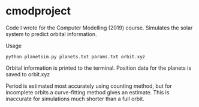 # cmodproject
Code I wrote for the Computer Modelling (2019) course.
Simulates the solar system to predict orbital information.

Usage
```
python planetsim.py planets.txt params.txt orbit.xyz
```


Orbital information is printed to the terminal.
Position data for the planets is saved to orbit.xyz

Period is estimated most accurately using counting method, but
 for incomplete orbits a curve-fitting method gives an estimate.
 This is inaccurate for simulations much shorter than a full orbit.
